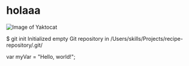 # holaaa

![Image of Yaktocat](https://octodex.github.com/images/yaktocat.png)



$ git init
Initialized empty Git repository in /Users/skills/Projects/recipe-repository/.git/



var myVar = "Hello, world!";
